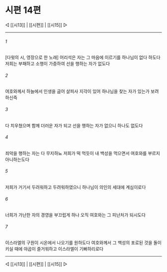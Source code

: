 ﻿# 시편 14편

◁ [[시13]] | [[시편]] | [[시15]] ▷
***

###### 1
[다윗의 시, 영장으로 한 노래] 어리석은 자는 그 마음에 이르기를 하나님이 없다 하도다 저희는 부패하고 소행이 가증하여 선을 행하는 자가 없도다

###### 2
여호와께서 하늘에서 인생을 굽어 살피사 지각이 있어 하나님을 찾는 자가 있는가 보려 하신즉

###### 3
다 치우쳤으며 함께 더러운 자가 되고 선을 행하는 자가 없으니 하나도 없도다

###### 4
죄악을 행하는 자는 다 무지하뇨 저희가 떡 먹듯이 내 백성을 먹으면서 여호와를 부르지 아니하는도다

###### 5
저희가 거기서 두려워하고 두려워하였으니 하나님이 의인의 세대에 계심이로다

###### 6
너희가 가난한 자의 경영을 부끄럽게 하나 오직 여호와는 그 피난처가 되시도다

###### 7
이스라엘의 구원이 시온에서 나오기를 원하도다 여호와께서 그 백성의 포로된 것을 돌이키실 때에 야곱이 즐거워하고 이스라엘이 기뻐하리로다


***
◁ [[시13]] | [[시편]] | [[시15]] ▷